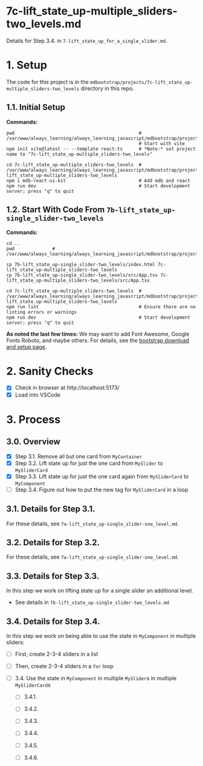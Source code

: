 
# 7c-lift_state_up-multiple_sliders-two_levels.md

Details for Step 3.4. in `7-lift_state_up_for_a_single_slider.md`.

# 1. Setup

The code for this project is in the `mdbootstrap/projects/7c-lift_state_up-multiple_sliders-two_levels` directory in this repo.

## 1.1. Initial Setup

**Commands:**

```
pwd                                              # /var/www/always_learning/always_learning_javascript/mdbootstrap/projects
                                                 # Start with vite
npm init vite@latest -- --template react-ts      # *Note:* set project name to "7c-lift_state_up-multiple_sliders-two_levels"

cd 7c-lift_state_up-multiple_sliders-two_levels  # /var/www/always_learning/always_learning_javascript/mdbootstrap/projects/7c-lift_state_up-multiple_sliders-two_levels
npm i mdb-react-ui-kit                           # Add mdb and react
npm run dev                                      # Start development server; press "q" to quit
```

## 1.2. Start With Code From `7b-lift_state_up-single_slider-two_levels`

**Commands:**

```
cd ..
pwd              # /var/www/always_learning/always_learning_javascript/mdbootstrap/projects

cp 7b-lift_state_up-single_slider-two_levels/index.html 7c-lift_state_up-multiple_sliders-two_levels
cp 7b-lift_state_up-single_slider-two_levels/src/App.tsx 7c-lift_state_up-multiple_sliders-two_levels/src/App.tsx

cd 7c-lift_state_up-multiple_sliders-two_levels  # /var/www/always_learning/always_learning_javascript/mdbootstrap/projects/7c-lift_state_up-multiple_sliders-two_levels
npm run lint                                     # Ensure there are no linting errors or warnings
npm run dev                                      # Start development server; press "q" to quit
```

**As noted the last few times:** We may want to add Font Awesome, Google Fonts Roboto, and maybe others.
For details, see the
[bootstrap download and setup page](https://mdbootstrap.com/learn/mdb-foundations/bootstrap/download-and-setup/).

# 2. Sanity Checks

- [x] Check in browser at http://localhost:5173/
- [x] Load into VSCode

# 3. Process

## 3.0. Overview

- [x] Step 3.1. Remove all but one card from `MyContainer`
- [x] Step 3.2. Lift state up for just the one card from `MySlider` to `MySliderCard`
- [x] Step 3.3. Lift state up for just the one card again from `MySliderCard` to `MyComponent`
- [ ] Step 3.4. Figure out how to put the new tag for `MySliderCard` in a loop

## 3.1. Details for Step 3.1.

For these details, see `7a-lift_state_up-single_slider-one_level.md`.

## 3.2. Details for Step 3.2.

For these details, see `7a-lift_state_up-single_slider-one_level.md`.

## 3.3. Details for Step 3.3.

In this step we work on lifting state up for a single slider an additional level.

- See details in `7b-lift_state_up-single_slider-two_levels.md`

## 3.4. Details for Step 3.4.

In this step we work on being able to use the state in `MyComponent` in multiple sliders:

- [ ] First, create 2-3-4 sliders in a list
- [ ] Then, create 2-3-4 sliders in a `for` loop

- [ ] 3.4. Use the state in `MyComponent` in multiple `MySlider`s in multiple `MySliderCard`s
  - [ ] 3.4.1. 
  - [ ] 3.4.2. 
  - [ ] 3.4.3. 
  - [ ] 3.4.4. 
  - [ ] 3.4.5. 
  - [ ] 3.4.6. 

